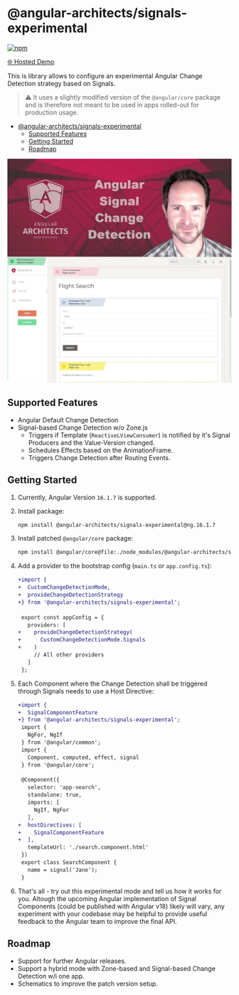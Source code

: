 # @angular-architects/signals-experimental

[![npm](https://img.shields.io/npm/v/%40angular-architects%2Fsignals-experimental.svg)](https://www.npmjs.com/package/%40angular-architects%2Fsignals-experimental)

[🌐 Hosted Demo](https://www.intauria.com/angular-architects/8ce83a8f-3713-41a1-9e6b-66164f01734e/signal-cd/)

This is library allows to configure an experimental Angular Change Detection strategy based on Signals.

> ⚠️ It uses a slightly modified version of the `@angular/core` package and is therefore not meant to be used in apps rolled-out for production usage.

- [@angular-architects/signals-experimental](#angular-architectssignals-experimental)
  - [Supported Features](#supported-features)
  - [Getting Started](#getting-started)
  - [Roadmap](#roadmap)
  

![Demo App](/.bin/demo-app.png)


## Supported Features

- Angular Default Change Detection
- Signal-based Change Detection w/o Zone.js
  - Triggers if Template (`ReactiveLViewConsumer`) is notified by it's Signal Producers and the Value-Version changed.
  - Schedules Effects based on the AnimationFrame.
  - Triggers Change Detection after Routing Events.


## Getting Started

1. Currently, Angular Version `16.1.7` is supported.
2. Install package:
   
    ```bash
    npm install @angular-architects/signals-experimental@ng.16.1.7
    ```

3. Install patched `@angular/core` package:
   
    ```bash
    npm install @angular/core@file:./node_modules/@angular-architects/signals-experimental/.bin/angular-core-patch-16.1.7.tgz
    ```

4. Add a provider to the bootstrap config (`main.ts` or `app.config.ts`):

    ```diff
    +import {
    +  CustomChangeDetectionMode,
    +  provideChangeDetectionStrategy
    +} from '@angular-architects/signals-experimental';
 
     export const appConfig = {
       providers: [
    +    provideChangeDetectionStrategy(
    +      CustomChangeDetectionMode.Signals
    +    )
         // All other providers
       ]
     };
    ```

5. Each Component where the Change Detection shall be triggered through Signals needs to use a Host Directive:

    ```diff
    +import {
    +  SignalComponentFeature
    +} from '@angular-architects/signals-experimental';
     import {
       NgFor, NgIf
     } from '@angular/common';
     import { 
       Component, computed, effect, signal
     } from '@angular/core';
 
     @Component({
       selector: 'app-search',
       standalone: true,
       imports: [
         NgIf, NgFor
       ],
    +  hostDirectives: [
    +    SignalComponentFeature
    +  ],
       templateUrl: './search.component.html'
     })
     export class SearchComponent {
       name = signal('Jane');
     }
    ```

6. That's all - try out this experimental mode and tell us how it works for you. Altough the upcoming Angular implementation of Signal Components (could be published with Angular v18) likely will vary, any experiment with your codebase may be helpful to provide useful feedback to the Angular team to improve the final API.


## Roadmap

- Support for further Angular releases.
- Support a hybrid mode with Zone-based and Signal-based Change Detection w/i one app.
- Schematics to improve the patch version setup.
